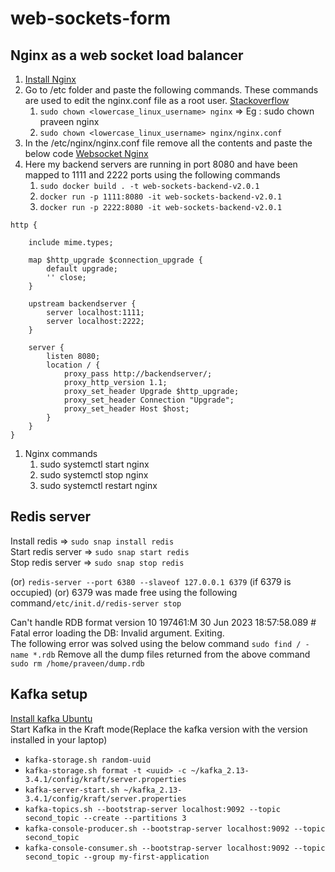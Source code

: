 # web-sockets-form

## Nginx as a web socket load balancer 
1. [ Install Nginx ](https://www.digitalocean.com/community/tutorials/how-to-install-nginx-on-ubuntu-20-04#:~:text=user%20to%20begin.-,Step%201%20%E2%80%93%20Installing%20Nginx,sbin/nginx%20%2Dg%20daemon%20on%3B%20master_process%20on%3B%0A%20%20%20%20%20%20%20%20%20%20%20%E2%94%94%E2%94%802380%20nginx%3A%20worker%20process,-As%20confirmed%20by) 
2. Go to /etc folder and paste the following commands. These commands are used to edit the nginx.conf file as a root user. [Stackoverflow](https://stackoverflow.com/questions/51004206/vscode-always-ask-for-permission-to-save#:~:text=Using%20chown%20command,up%20to%20you)
   1. ```sudo chown <lowercase_linux_username> nginx``` => Eg : sudo chown praveen nginx
   2. ```sudo chown <lowercase_linux_username> nginx/nginx.conf```
3. In the /etc/nginx/nginx.conf file remove all the contents and paste the below code [Websocket Nginx](https://www.nginx.com/blog/websocket-nginx/)
4. Here my backend servers are running in port 8080 and have been mapped to 1111 and 2222 ports using the following commands
   1. ```sudo docker build . -t web-sockets-backend-v2.0.1```
   2. ```docker run -p 1111:8080 -it web-sockets-backend-v2.0.1```
   3. ```docker run -p 2222:8080 -it web-sockets-backend-v2.0.1```
```
http {

	include mime.types;

	map $http_upgrade $connection_upgrade {
        default upgrade;
        '' close;
    }

	upstream backendserver {
		server localhost:1111;
		server localhost:2222;
	}

	server {
		listen 8080;
		location / {
			proxy_pass http://backendserver/;
			proxy_http_version 1.1;
    		proxy_set_header Upgrade $http_upgrade;
    		proxy_set_header Connection "Upgrade";
			proxy_set_header Host $host;
		}
	}
}
```
1. Nginx commands
   1. sudo systemctl start nginx
   2. sudo systemctl stop nginx
   3. sudo systemctl restart nginx


## Redis server
Install redis => ```sudo snap install redis```  
Start redis server => ```sudo snap start redis```   
Stop redis server => ```sudo snap stop redis```  

(or) ```redis-server --port 6380 --slaveof 127.0.0.1 6379``` (if 6379 is occupied) 
(or) 6379 was made free using the following command```/etc/init.d/redis-server stop```
  
Can't handle RDB format version 10
197461:M 30 Jun 2023 18:57:58.089 # Fatal error loading the DB: Invalid argument. Exiting.  
The following error was solved using the below command
```sudo find / -name *.rdb```
Remove all the dump files returned from the above command
```sudo rm /home/praveen/dump.rdb```

## Kafka setup
[Install kafka Ubuntu](https://www.conduktor.io/kafka/how-to-install-apache-kafka-on-linux-without-zookeeper-kraft-mode/)  
Start Kafka in the Kraft mode(Replace the kafka version with the version installed in your laptop)  
 - ```kafka-storage.sh random-uuid```  
 - ```kafka-storage.sh format -t <uuid> -c ~/kafka_2.13-3.4.1/config/kraft/server.properties```  
 - ```kafka-server-start.sh ~/kafka_2.13-3.4.1/config/kraft/server.properties```
 - ```kafka-topics.sh --bootstrap-server localhost:9092 --topic second_topic --create --partitions 3```
 - ```kafka-console-producer.sh --bootstrap-server localhost:9092 --topic second_topic```
 - ```kafka-console-consumer.sh --bootstrap-server localhost:9092 --topic second_topic --group my-first-application```



 
